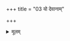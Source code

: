 +++
title = "03 यो देवानाम्"

+++


<details><summary>मूलम्</summary>

यो दे॒वानां॑ प्रथ॒मं पु॒रस्ता॒द्  
विश्वा॒धिको॑ रु॒द्रो म॒हर्षिः॑ ।  
हि॒र॒ण्य॒ग॒र्भं प॑श्यत॒ जाय॑मानँ॒  
स नो॑  दे॒वश् शु॒भया॒ स्मृत्या॒ सय्ँ यु॑नक्तु ॥
</details>